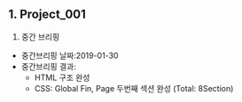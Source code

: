 ## 1. Project_001
1. 중간 브리핑  
- 중간브리핑 날짜:2019-01-30  
- 중간브리핑 결과: 
  - HTML 구조 완성  
  - CSS: Global Fin, Page 두번째 섹션 완성 (Total: 8Section)   